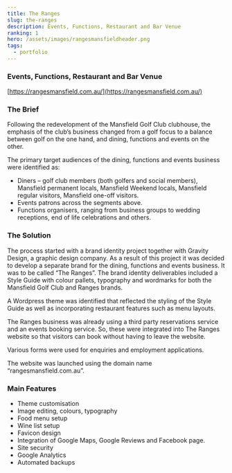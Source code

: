 ```yaml
---
title: The Ranges
slug: the-ranges
description: Events, Functions, Restaurant and Bar Venue
ranking: 1
hero: /assets/images/rangesmansfieldheader.png
tags:
  - portfolio
---
```


### Events, Functions, Restaurant and Bar Venue

[https://rangesmansfield.com.au/](https://rangesmansfield.com.au/)

### The Brief

Following the redevelopment of the Mansfield Golf Club clubhouse, the emphasis of the club’s business changed from a golf focus to a balance between golf on the one hand, and dining, functions and events on the other.

The primary target audiences of the dining, functions and events business were identified as:

- Diners – golf club members (both golfers and social members), Mansfield permanent locals, Mansfield Weekend locals, Mansfield regular visitors, Mansfield one-off visitors.
- Events patrons across the segments above.
- Functions organisers, ranging from business groups to wedding receptions, end of life celebrations and others.

### The Solution

The process started with a brand identity project together with Gravity Design, a graphic design company. As a result of this project it was decided to develop a separate brand for the dining, functions and events business. It was to be called “The Ranges”. The brand identity deliverables included a Style Guide with colour pallets, typography and wordmarks for both the Mansfield Golf Club and Ranges brands.

A Wordpress theme was identified that reflected the styling of the Style Guide as well as incorporating restaurant features such as menu layouts.

The Ranges business was already using a third party reservations service and an events booking service. So, these were integrated into The Ranges website so that visitors can book without having to leave the website.

Various forms were used for enquiries and employment applications.

The website was launched using the domain name “rangesmansfield.com.au”.

### Main Features

- Theme customisation
- Image editing, colours, typography
- Food menu setup
- Wine list setup
- Favicon design
- Integration of Google Maps, Google Reviews and Facebook page.
- Site security
- Google Analytics
- Automated backups
